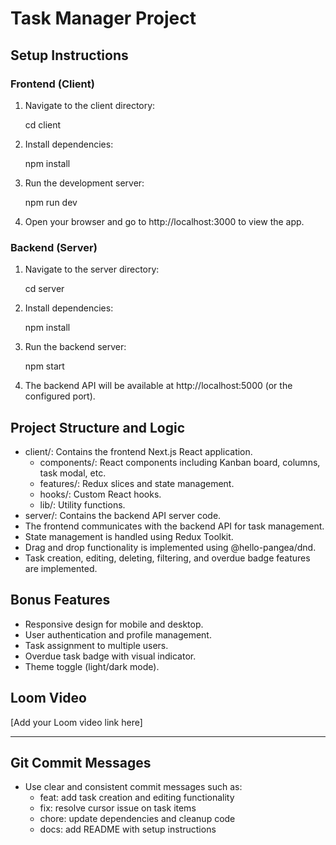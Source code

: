 # Task Manager Project

## Setup Instructions

### Frontend (Client)
1. Navigate to the client directory:
   
   cd client
   
2. Install dependencies:
   
   npm install
   
3. Run the development server:
   
   npm run dev
   
4. Open your browser and go to http://localhost:3000 to view the app.

### Backend (Server)
1. Navigate to the server directory:
   
   cd server
   
2. Install dependencies:
   
   npm install
   
3. Run the backend server:
   
   npm start
   
4. The backend API will be available at http://localhost:5000 (or the configured port).

## Project Structure and Logic

- client/: Contains the frontend Next.js React application.
  - components/: React components including Kanban board, columns, task modal, etc.
  - features/: Redux slices and state management.
  - hooks/: Custom React hooks.
  - lib/: Utility functions.
- server/: Contains the backend API server code.
- The frontend communicates with the backend API for task management.
- State management is handled using Redux Toolkit.
- Drag and drop functionality is implemented using @hello-pangea/dnd.
- Task creation, editing, deleting, filtering, and overdue badge features are implemented.

## Bonus Features
- Responsive design for mobile and desktop.
- User authentication and profile management.
- Task assignment to multiple users.
- Overdue task badge with visual indicator.
- Theme toggle (light/dark mode).

## Loom Video
[Add your Loom video link here]

---

## Git Commit Messages
- Use clear and consistent commit messages such as:
  - feat: add task creation and editing functionality
  - fix: resolve cursor issue on task items
  - chore: update dependencies and cleanup code
  - docs: add README with setup instructions
